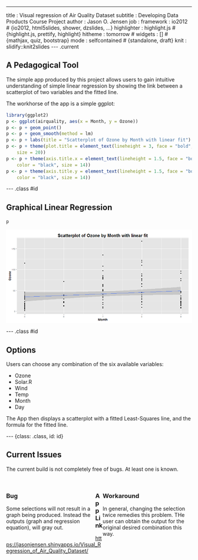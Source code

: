 ---
title       : Visual regression of Air Quality Dataset
subtitle    : Developing Data Products Course Project
author      : Jason O. Jensen
job         : 
framework   : io2012        # {io2012, html5slides, shower, dzslides, ...}
highlighter : highlight.js  # {highlight.js, prettify, highlight}
hitheme     : tomorrow      # 
widgets     : []            # {mathjax, quiz, bootstrap}
mode        : selfcontained # {standalone, draft}
knit        : slidify::knit2slides
--- .current

## A Pedagogical Tool

The simple app produced by this project allows users to gain intuitive understanding of simple linear regression by showing the link between a scatterplot of two variables and the fitted line.

The workhorse of the app is a simple ggplot:


```r
library(ggplot2)
p <- ggplot(airquality, aes(x = Month, y = Ozone))
p <- p + geom_point()
p <- p + geom_smooth(method = lm)
p <- p + labs(title = "Scatterplot of Ozone by Month with linear fit")
p <- p + theme(plot.title = element_text(lineheight = 3, face = "bold", color = "black", 
    size = 20))
p <- p + theme(axis.title.x = element_text(lineheight = 1.5, face = "bold", 
    color = "black", size = 14))
p <- p + theme(axis.title.y = element_text(lineheight = 1.5, face = "bold", 
    color = "black", size = 14))
```


--- .class #id 

## Graphical Linear Regression




```r
p
```

<img src="assets/fig/unnamed-chunk-3.png" title="plot of chunk unnamed-chunk-3" alt="plot of chunk unnamed-chunk-3" style="display: block; margin: auto;" />


--- .class #id 

## Options

Users can choose any combination of the six available variables:

- Ozone
- Solar.R
- Wind
- Temp
- Month
- Day

The App then displays a scatterplot with a fitted Least-Squares line, and the formula for the fitted line.


--- {class: .class, id: id}

## Current Issues
The current build is not completely free of bugs. At least one is known.

<br />

<div style='float:left;width:48%'>

<h3>Bug</h3>

<p>Some selections will not result in a graph being produced. Instead the outputs (graph and regression equation), will gray out.</p>
</div>

<div style='float:right;width:48%'>
 
<h3>Workaround</h3>

<p>In general, changing the selection twice remedies this problem. THe user can obtain the output for the original desired combination this way.</p>
</div>

### App Link
https://jasonjensen.shinyapps.io/Visual_Regression_of_Air_Quality_Dataset/
